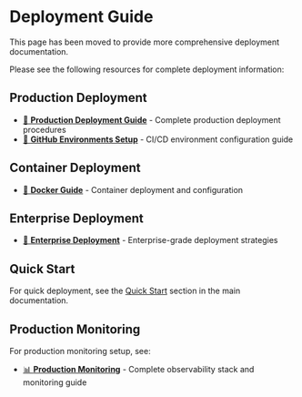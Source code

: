 # Deployment Guide

This page has been moved to provide more comprehensive deployment documentation.

Please see the following resources for complete deployment information:

## Production Deployment
- [🚀 **Production Deployment Guide**](../deployment/production-deployment-runbook.md) - Complete production deployment procedures
- [🔧 **GitHub Environments Setup**](../deployment/github-environments-setup.md) - CI/CD environment configuration guide

## Container Deployment
- [🐳 **Docker Guide**](DOCKER.md) - Container deployment and configuration

## Enterprise Deployment
- [🏢 **Enterprise Deployment**](ENTERPRISE_DEPLOYMENT.md) - Enterprise-grade deployment strategies

## Quick Start

For quick deployment, see the [Quick Start](index.md#quick-start) section in the main documentation.

## Production Monitoring

For production monitoring setup, see:
- [📊 **Production Monitoring**](PRODUCTION_MONITORING.md) - Complete observability stack and monitoring guide 